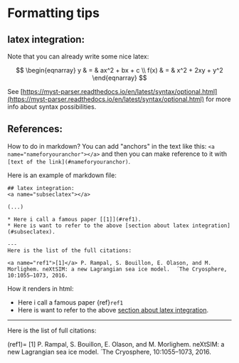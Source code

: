 # Formatting tips

## latex integration:
<a name="subseclatex"></a>

Note that you can already write some nice latex:

$$
   \begin{eqnarray}
      y    & = & ax^2 + bx + c \\
      f(x) & = & x^2 + 2xy + y^2
   \end{eqnarray}
$$

See [https://myst-parser.readthedocs.io/en/latest/syntax/optional.html](https://myst-parser.readthedocs.io/en/latest/syntax/optional.html) for more info about syntax possibilities.

## References:
How to do in markdown? You can add "anchors" in the text like this: `<a name="nameforyouranchor"></a>` and then you can make reference to it with `[text of the link](#nameforyouranchor)`. 

Here is an example of markdown file:

```
## latex integration:
<a name="subseclatex"></a>

(...)

* Here i call a famous paper [[1]](#ref1).
* Here is want to refer to the above [section about latex integration](#subseclatex).

---
Here is the list of the full citations:

<a name="ref1">[1]</a> P. Rampal, S. Bouillon, E. Olason, and M. Morlighem. neXtSIM: a new Lagrangian sea ice model.  ́ The Cryosphere, 10:1055–1073, 2016.
```

How it renders in html:

* Here i call a famous paper {ref}`ref1`
* Here is want to refer to the above [section about latex integration](#subseclatex).

---
Here is the list of full citations:

(ref1)= [1] P. Rampal, S. Bouillon, E. Olason, and M. Morlighem. neXtSIM: a new Lagrangian sea ice model.  ́ The Cryosphere, 10:1055–1073, 2016.
